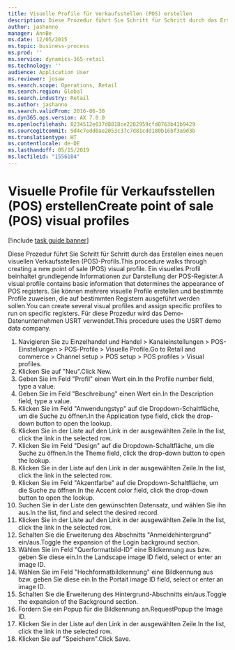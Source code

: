 ```yaml
---
title: Visuelle Profile für Verkaufsstellen (POS) erstellen
description: Diese Prozedur führt Sie Schritt für Schritt durch das Erstellen eines neuen visuellen Verkaufsstellen (POS)-Profils.
author: jashanno
manager: AnnBe
ms.date: 12/05/2015
ms.topic: business-process
ms.prod: ''
ms.service: dynamics-365-retail
ms.technology: ''
audience: Application User
ms.reviewer: josaw
ms.search.scope: Operations, Retail
ms.search.region: Global
ms.search.industry: Retail
ms.author: jashanno
ms.search.validFrom: 2016-06-30
ms.dyn365.ops.version: AX 7.0.0
ms.openlocfilehash: 0234512e037d8818ce2282959cfd0763b41b9429
ms.sourcegitcommit: 9d4c7edd0ae2053c37c7d81cdd180b16bf3a9d3b
ms.translationtype: HT
ms.contentlocale: de-DE
ms.lasthandoff: 05/15/2019
ms.locfileid: "1556184"
---
```

# <a name="create-point-of-sale-pos-visual-profiles"></a><span data-ttu-id="40dec-103">Visuelle Profile für Verkaufsstellen (POS) erstellen</span><span class="sxs-lookup"><span data-stu-id="40dec-103">Create point of sale (POS) visual profiles</span></span>

[!include [task guide banner](../includes/task-guide-banner.md)]

<span data-ttu-id="40dec-104">Diese Prozedur führt Sie Schritt für Schritt durch das Erstellen eines neuen visuellen Verkaufsstellen (POS)-Profils.</span><span class="sxs-lookup"><span data-stu-id="40dec-104">This procedure walks through creating a new point of sale (POS) visual profile.</span></span> <span data-ttu-id="40dec-105">Ein visuelles Profil beinhaltet grundlegende Informationen zur Darstellung der POS-Register.</span><span class="sxs-lookup"><span data-stu-id="40dec-105">A visual profile contains basic information that determines the appearance of POS registers.</span></span> <span data-ttu-id="40dec-106">Sie können mehrere visuelle Profile erstellen und bestimmte Profile zuweisen, die auf bestimmten Registern ausgeführt werden sollen.</span><span class="sxs-lookup"><span data-stu-id="40dec-106">You can create several visual profiles and assign specific profiles to run on specific registers.</span></span> <span data-ttu-id="40dec-107">Für diese Prozedur wird das Demo-Datenunternehmen USRT verwendet.</span><span class="sxs-lookup"><span data-stu-id="40dec-107">This procedure uses the USRT demo data company.</span></span>

1. <span data-ttu-id="40dec-108">Navigieren Sie zu Einzelhandel und Handel > Kanaleinstellungen > POS-Einstellungen > POS-Profile > Visuelle Profile.</span><span class="sxs-lookup"><span data-stu-id="40dec-108">Go to Retail and commerce > Channel setup > POS setup > POS profiles > Visual profiles.</span></span>
2. <span data-ttu-id="40dec-109">Klicken Sie auf "Neu".</span><span class="sxs-lookup"><span data-stu-id="40dec-109">Click New.</span></span>
3. <span data-ttu-id="40dec-110">Geben Sie im Feld "Profil" einen Wert ein.</span><span class="sxs-lookup"><span data-stu-id="40dec-110">In the Profile number field, type a value.</span></span>
4. <span data-ttu-id="40dec-111">Geben Sie im Feld "Beschreibung" einen Wert ein.</span><span class="sxs-lookup"><span data-stu-id="40dec-111">In the Description field, type a value.</span></span>
5. <span data-ttu-id="40dec-112">Klicken Sie im Feld "Anwendungstyp" auf die Dropdown-Schaltfläche, um die Suche zu öffnen.</span><span class="sxs-lookup"><span data-stu-id="40dec-112">In the Application type field, click the drop-down button to open the lookup.</span></span>
6. <span data-ttu-id="40dec-113">Klicken Sie in der Liste auf den Link in der ausgewählten Zeile.</span><span class="sxs-lookup"><span data-stu-id="40dec-113">In the list, click the link in the selected row.</span></span>
7. <span data-ttu-id="40dec-114">Klicken Sie im Feld "Design" auf die Dropdown-Schaltfläche, um die Suche zu öffnen.</span><span class="sxs-lookup"><span data-stu-id="40dec-114">In the Theme field, click the drop-down button to open the lookup.</span></span>
8. <span data-ttu-id="40dec-115">Klicken Sie in der Liste auf den Link in der ausgewählten Zeile.</span><span class="sxs-lookup"><span data-stu-id="40dec-115">In the list, click the link in the selected row.</span></span>
9. <span data-ttu-id="40dec-116">Klicken Sie im Feld "Akzentfarbe" auf die Dropdown-Schaltfläche, um die Suche zu öffnen.</span><span class="sxs-lookup"><span data-stu-id="40dec-116">In the Accent color field, click the drop-down button to open the lookup.</span></span>
10. <span data-ttu-id="40dec-117">Suchen Sie in der Liste den gewünschten Datensatz, und wählen Sie ihn aus.</span><span class="sxs-lookup"><span data-stu-id="40dec-117">In the list, find and select the desired record.</span></span>
11. <span data-ttu-id="40dec-118">Klicken Sie in der Liste auf den Link in der ausgewählten Zeile.</span><span class="sxs-lookup"><span data-stu-id="40dec-118">In the list, click the link in the selected row.</span></span>
12. <span data-ttu-id="40dec-119">Schalten Sie die Erweiterung des Abschnitts "Anmeldehintergrund" ein/aus.</span><span class="sxs-lookup"><span data-stu-id="40dec-119">Toggle the expansion of the Login background section.</span></span>
13. <span data-ttu-id="40dec-120">Wählen Sie im Feld "Querformatbild-ID" eine Bildkennung aus bzw. geben Sie diese ein.</span><span class="sxs-lookup"><span data-stu-id="40dec-120">In the Landscape image ID field, select or enter an image ID.</span></span>
14. <span data-ttu-id="40dec-121">Wählen Sie im Feld "Hochformatbildkennung" eine Bildkennung aus bzw. geben Sie diese ein.</span><span class="sxs-lookup"><span data-stu-id="40dec-121">In the Portait image ID field, select or enter an image ID.</span></span>
15. <span data-ttu-id="40dec-122">Schalten Sie die Erweiterung des Hintergrund-Abschnitts ein/aus.</span><span class="sxs-lookup"><span data-stu-id="40dec-122">Toggle the expansion of the Background section.</span></span>
16. <span data-ttu-id="40dec-123">Fordern Sie ein Popup für die Bildkennung an.</span><span class="sxs-lookup"><span data-stu-id="40dec-123">RequestPopup the Image ID.</span></span>
17. <span data-ttu-id="40dec-124">Klicken Sie in der Liste auf den Link in der ausgewählten Zeile.</span><span class="sxs-lookup"><span data-stu-id="40dec-124">In the list, click the link in the selected row.</span></span>
18. <span data-ttu-id="40dec-125">Klicken Sie auf "Speichern".</span><span class="sxs-lookup"><span data-stu-id="40dec-125">Click Save.</span></span>

